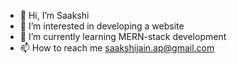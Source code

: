 - 👋 Hi, I’m Saakshi
- 👀 I’m interested in developing a website
- 🌱 I’m currently learning MERN-stack development
- 📫 How to reach me saakshijain.ap@gmail.com

